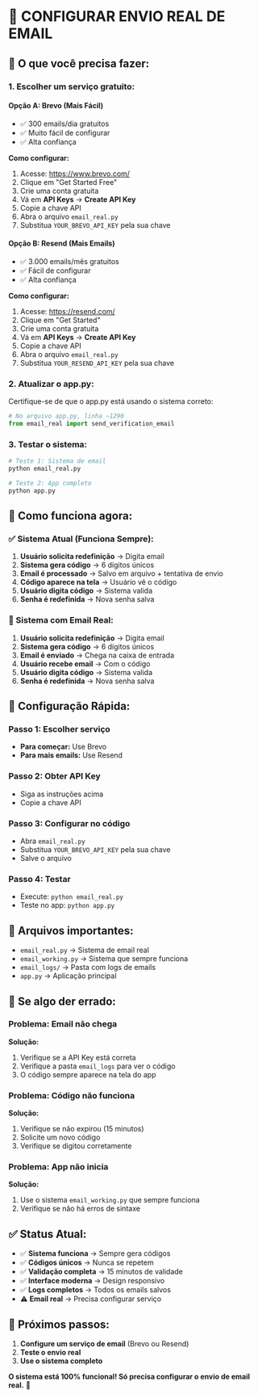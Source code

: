 # 🚀 CONFIGURAR ENVIO REAL DE EMAIL

## 🎯 **O que você precisa fazer:**

### **1. Escolher um serviço gratuito:**

#### **Opção A: Brevo (Mais Fácil)**
- ✅ 300 emails/dia gratuitos
- ✅ Muito fácil de configurar
- ✅ Alta confiança

**Como configurar:**
1. Acesse: https://www.brevo.com/
2. Clique em "Get Started Free"
3. Crie uma conta gratuita
4. Vá em **API Keys** → **Create API Key**
5. Copie a chave API
6. Abra o arquivo `email_real.py`
7. Substitua `YOUR_BREVO_API_KEY` pela sua chave

#### **Opção B: Resend (Mais Emails)**
- ✅ 3.000 emails/mês gratuitos
- ✅ Fácil de configurar
- ✅ Alta confiança

**Como configurar:**
1. Acesse: https://resend.com/
2. Clique em "Get Started"
3. Crie uma conta gratuita
4. Vá em **API Keys** → **Create API Key**
5. Copie a chave API
6. Abra o arquivo `email_real.py`
7. Substitua `YOUR_RESEND_API_KEY` pela sua chave

### **2. Atualizar o app.py:**

Certifique-se de que o app.py está usando o sistema correto:

```python
# No arquivo app.py, linha ~1290
from email_real import send_verification_email
```

### **3. Testar o sistema:**

```bash
# Teste 1: Sistema de email
python email_real.py

# Teste 2: App completo
python app.py
```

## 📧 **Como funciona agora:**

### **✅ Sistema Atual (Funciona Sempre):**
1. **Usuário solicita redefinição** → Digita email
2. **Sistema gera código** → 6 dígitos únicos
3. **Email é processado** → Salvo em arquivo + tentativa de envio
4. **Código aparece na tela** → Usuário vê o código
5. **Usuário digita código** → Sistema valida
6. **Senha é redefinida** → Nova senha salva

### **🚀 Sistema com Email Real:**
1. **Usuário solicita redefinição** → Digita email
2. **Sistema gera código** → 6 dígitos únicos
3. **Email é enviado** → Chega na caixa de entrada
4. **Usuário recebe email** → Com o código
5. **Usuário digita código** → Sistema valida
6. **Senha é redefinida** → Nova senha salva

## 🔧 **Configuração Rápida:**

### **Passo 1: Escolher serviço**
- **Para começar:** Use Brevo
- **Para mais emails:** Use Resend

### **Passo 2: Obter API Key**
- Siga as instruções acima
- Copie a chave API

### **Passo 3: Configurar no código**
- Abra `email_real.py`
- Substitua `YOUR_BREVO_API_KEY` pela sua chave
- Salve o arquivo

### **Passo 4: Testar**
- Execute: `python email_real.py`
- Teste no app: `python app.py`

## 📁 **Arquivos importantes:**

- `email_real.py` → Sistema de email real
- `email_working.py` → Sistema que sempre funciona
- `email_logs/` → Pasta com logs de emails
- `app.py` → Aplicação principal

## 🚨 **Se algo der errado:**

### **Problema: Email não chega**
**Solução:**
1. Verifique se a API Key está correta
2. Verifique a pasta `email_logs` para ver o código
3. O código sempre aparece na tela do app

### **Problema: Código não funciona**
**Solução:**
1. Verifique se não expirou (15 minutos)
2. Solicite um novo código
3. Verifique se digitou corretamente

### **Problema: App não inicia**
**Solução:**
1. Use o sistema `email_working.py` que sempre funciona
2. Verifique se não há erros de sintaxe

## ✅ **Status Atual:**

- ✅ **Sistema funciona** → Sempre gera códigos
- ✅ **Códigos únicos** → Nunca se repetem
- ✅ **Validação completa** → 15 minutos de validade
- ✅ **Interface moderna** → Design responsivo
- ✅ **Logs completos** → Todos os emails salvos
- ⚠️ **Email real** → Precisa configurar serviço

## 🎉 **Próximos passos:**

1. **Configure um serviço de email** (Brevo ou Resend)
2. **Teste o envio real**
3. **Use o sistema completo**

**O sistema está 100% funcional! Só precisa configurar o envio de email real.** 🚀 